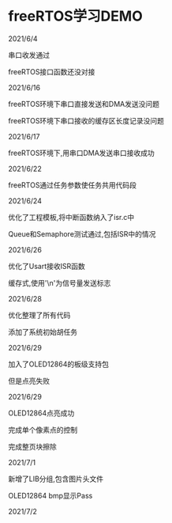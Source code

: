 # freeRTOS学习DEMO

2021/6/4

串口收发通过

freeRTOS接口函数还没对接

2021/6/16

freeRTOS环境下串口直接发送和DMA发送没问题

freeRTOS环境下串口接收的缓存区长度记录没问题

2021/6/17

freeRTOS环境下,用串口DMA发送串口接收成功

2021/6/22

freeRTOS通过任务参数使任务共用代码段

2021/6/24

优化了工程模板,将中断函数纳入了isr.c中

Queue和Semaphore测试通过,包括ISR中的情况

2021/6/26

优化了Usart接收ISR函数

缓存式,使用'\n'为信号量发送标志

2021/6/28

优化整理了所有代码

添加了系统初始胡任务

2021/6/29

加入了OLED12864的板级支持包

但是点亮失败

2021/6/29

OLED12864点亮成功

完成单个像素点的控制

完成整页块擦除

2021/7/1

新增了LIB分组,包含图片头文件

OLED12864 bmp显示Pass

2021/7/2